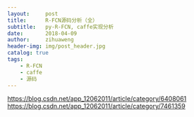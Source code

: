 ```yaml
---
layout:     post
title:      R-FCN源码分析（全）
subtitle:   py-R-FCN, caffe实现分析
date:       2018-04-09
author:     zihuaweng
header-img: img/post_header.jpg
catalog: true
tags:
    - R-FCN
    - caffe
    - 源码
---
```



https://blog.csdn.net/app_12062011/article/category/6408061
https://blog.csdn.net/app_12062011/article/category/7461359

